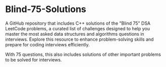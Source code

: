 # Blind-75-Solutions
A GitHub repository that includes C++ solutions of the "Blind 75" DSA LeetCode problems, a curated list of challenges designed to help you master the most asked data structures and algorithms questions in interviews. Explore this resource to enhance problem-solving skills and prepare for coding interviews efficiently.

With 75 questions, this also includes solutions of other important problems to be solved for interviews.

